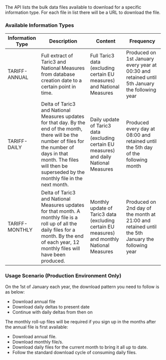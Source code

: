 The API lists the bulk data files available to download for a specific information type. For each file in list there will be a URL to download the file.

### Available Information Types

<table>
   <thead>
     <tr>
        <th>Information Type</th>
        <th>Description</th>
        <th>Content</th>
        <th>Frequency</th>
     </tr>
   </thead>
   <tbody>
     <tr>
        <td>TARIFF-ANNUAL</td>
        <td>Full extract of Taric3 and National Measures from database creation date to a certain point in time.</td>
        <td>Full Taric3 data (excluding certain EU measures) and National Measures</td>
        <td>Produced on 1st January every year at 00:30 and retained until 5th January the following year</td>
     </tr>
     <tr>
        <td>TARIFF-DAILY</td>
        <td>Delta of Taric3 and National Measures updates for that day. By the end of the month, there will be the number of files for the number of days in that month. The files will then be superseded by the monthly file in the next month.</td>
        <td>Daily update of Taric3 data (excluding certain EU measures) and daily National Measures</td>
        <td>Produced every day at 08:00 and retained until the 5th day of the following month</td>
     </tr>
     <tr>
       <td>TARIFF-MONTHLY</td>
       <td>Delta of Taric3 and National Measures updates for that month. A monthly file is a roll up of all the daily files for a month. By the end of each year, 12 monthly files will have been produced.</td>
       <td>Monthly update of Taric3 data (excluding certain EU measures) and monthly National Measures</td>
       <td>Produced on 2nd day of the month at 21:00 and retained until the 5th January the following year</td>
     </tr>
   </tbody>
</table>

### Usage Scenario (Production Environment Only)

On the 1st of January each year, the download pattern you need to follow is as below:

* Download annual file
* Download daily deltas to present date
* Continue with daily deltas from then on

The monthly roll-up files will be required if you sign up in the months after the annual file is first available:

* Download annual file.
* Download monthly file/s.
* Download daily files for the current month to bring it all up to date.
* Follow the standard download cycle of consuming daily files.
